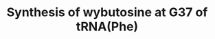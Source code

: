 ---
annotations:
- type: Pathway Ontology
  value: tRNA maturation pathway
authors:
- ReactomeTeam
- Fehrhart
description: 'Derivatives of wyosine are tricyclic bases found at nucleotide 37 of
  tRNA(Phe) in eukaryotes. The pathway of wybutosine synthesis begins with a templated
  guanosine residue and proceeds through 6 steps catalyzed by 5 enzymes: N1 methylation
  of guanosine, condensation of 1-methylguanosine with pyruvate to yield 4-demethylwyosine,
  addition of an aminocarboxypropyl group to yield yW-86, methylation of yW-86 to
  yield yW-72, methylation of yW-72 to yield yW-58, and methoxycarbonylation of yW-58
  to yield wybutosine (reviewed in Young and Bandarian 2013, Perche-LetuvÃ©e et al.
  2014). Wybutosine may further be modified by hydroxylation and methylation. Wyosine
  derivatives at position 37 of tRNAs participate in translational fidelity by stabilizing
  codon-anticodon pairing (Konevega et al. 2004) and preventing frameshifting (Waas
  et al. 2007).  View original pathway at [http://www.reactome.org/PathwayBrowser/#DIAGRAM=6782861
  Reactome].'
last-edited: 2021-01-25
organisms:
- Homo sapiens
redirect_from:
- /index.php/Pathway:WP3553
- /instance/WP3553
schema-jsonld:
- '@context': https://schema.org/
  '@id': https://wikipathways.github.io/pathways/WP3553.html
  '@type': Dataset
  creator:
    '@type': Organization
    name: WikiPathways
  description: 'Derivatives of wyosine are tricyclic bases found at nucleotide 37
    of tRNA(Phe) in eukaryotes. The pathway of wybutosine synthesis begins with a
    templated guanosine residue and proceeds through 6 steps catalyzed by 5 enzymes:
    N1 methylation of guanosine, condensation of 1-methylguanosine with pyruvate to
    yield 4-demethylwyosine, addition of an aminocarboxypropyl group to yield yW-86,
    methylation of yW-86 to yield yW-72, methylation of yW-72 to yield yW-58, and
    methoxycarbonylation of yW-58 to yield wybutosine (reviewed in Young and Bandarian
    2013, Perche-LetuvÃ©e et al. 2014). Wybutosine may further be modified by hydroxylation
    and methylation. Wyosine derivatives at position 37 of tRNAs participate in translational
    fidelity by stabilizing codon-anticodon pairing (Konevega et al. 2004) and preventing
    frameshifting (Waas et al. 2007).  View original pathway at [http://www.reactome.org/PathwayBrowser/#DIAGRAM=6782861
    Reactome].'
  keywords:
  - H2O
  - OHyW-72 at 37
  - SUCCA
  - L-Met
  - 'FMN '
  - yW-72 at 37
  - yW-187 at 37
  - AdoMet
  - PYR
  - TYW5:Fe2+ dimer
  - 'TYW5 '
  - yW at 37
  - '4Fe-4S cluster '
  - OHyW at 37
  - TYW1:FMN:4Fe-4S
  - TRMT5
  - yW-86 at 37
  - TYW3
  - 2OG
  - 1-methylG-37
  - 'TYW1 '
  - 5'-deoxyadenosine
  - G-37
  - O2
  - LCMT2
  - CO2
  - TRMT12
  - 'Fe2+ '
  - AdoHcy
  - tRNA(Phe) containing
  - MTAD
  - yW-58 at 37
  license: CC0
  name: Synthesis of wybutosine at G37 of tRNA(Phe)
seo: CreativeWork
title: Synthesis of wybutosine at G37 of tRNA(Phe)
wpid: WP3553
---